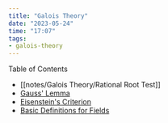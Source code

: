 ```yaml
---
title: "Galois Theory"
date: "2023-05-24"
time: "17:07"
tags:
- galois-theory
---
```

Table of Contents
- [[notes/Galois Theory/Rational Root Test]]  
- [Gauss' Lemma](notes/Galois%20Theory/Gauss'%20Lemma.md)
- [Eisenstein's Criterion](notes/Galois%20Theory/Eisenstein's%20Criterion.md) 
- [Basic Definitions for Fields](notes/Galois%20Theory/Basic%20Definitions%20for%20Fields.md) 